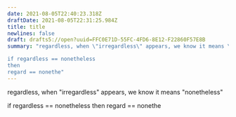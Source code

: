 ```yaml
---
date: 2021-08-05T22:40:23.318Z
draftDate: 2021-08-05T22:31:25.984Z
title: title
newlines: false
draft: drafts5://open?uuid=FFC0E71D-55FC-4FD6-8E12-F22860F57E8B
summary: "regardless, when \"irregardless\" appears, we know it means \"nonetheless\"

if regardless == nonetheless
then
regard == nonethe"
---
```



regardless, when "irregardless" appears, we know it means "nonetheless"

if regardless == nonetheless
then
regard == nonethe
